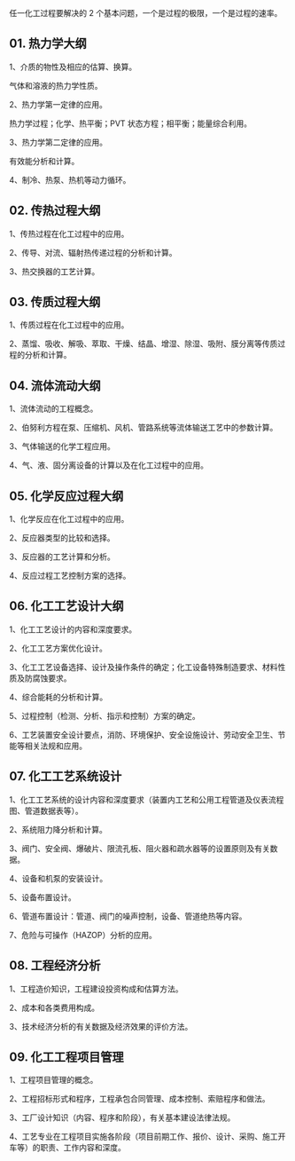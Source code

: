 任一化工过程要解决的 2 个基本问题，一个是过程的极限，一个是过程的速率。

## 01. 热力学大纲

1、介质的物性及相应的估算、换算。

气体和溶液的热力学性质。

2、热力学第一定律的应用。

热力学过程；化学、热平衡；PVT 状态方程；相平衡；能量综合利用。

3、热力学第二定律的应用。

有效能分析和计算。

4、制冷、热泵、热机等动力循环。

## 02. 传热过程大纲

1、传热过程在化工过程中的应用。

2、传导、对流、辐射热传递过程的分析和计算。

3、热交换器的工艺计算。

## 03. 传质过程大纲

1、传质过程在化工过程中的应用。

2、蒸馏、吸收、解吸、萃取、干燥、结晶、增湿、除湿、吸附、膜分离等传质过程的分析和计算。

## 04. 流体流动大纲

1、流体流动的工程概念。

2、伯努利方程在泵、压缩机、风机、管路系统等流体输送工艺中的参数计算。

3、气体输送的化学工程应用。

4、气、液、固分离设备的计算以及在化工过程中的应用。

## 05. 化学反应过程大纲

1、化学反应在化工过程中的应用。

2、反应器类型的比较和选择。

3、反应器的工艺计算和分析。

4、反应过程工艺控制方案的选择。

## 06. 化工工艺设计大纲

1、化工工艺设计的内容和深度要求。

2、化工工艺方案优化设计。

3、化工工艺设备选择、设计及操作条件的确定；化工设备特殊制造要求、材料性质及防腐蚀要求。

4、综合能耗的分析和计算。

5、过程控制（检测、分析、指示和控制）方案的确定。

6、工艺装置安全设计要点，消防、环境保护、安全设施设计、劳动安全卫生、节能等相关法规和应用。

## 07. 化工工艺系统设计

1、化工工艺系统的设计内容和深度要求（装置内工艺和公用工程管道及仪表流程图、管道数据表等）。

2、系统阻力降分析和计算。

3、阀门、安全阀、爆破片、限流孔板、阻火器和疏水器等的设置原则及有关数据。

4、设备和机泵的安装设计。

5、设备布置设计。

6、管道布置设计：管道、阀门的噪声控制，设备、管道绝热等内容。

7、危险与可操作（HAZOP）分析的应用。

## 08. 工程经济分析

1、工程造价知识，工程建设投资构成和估算方法。

2、成本和各类费用构成。

3、技术经济分析的有关数据及经济效果的评价方法。

## 09. 化工工程项目管理

1、工程项目管理的概念。

2、工程招标形式和程序，工程承包合同管理、成本控制、索赔程序和做法。

3、工厂设计知识（内容、程序和阶段），有关基本建设法律法规。 

4、工艺专业在工程项目实施各阶段（项目前期工作、报价、设计、采购、施工开车等）的职责、工作内容和深度。